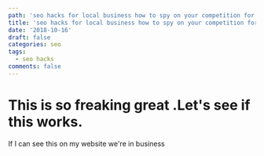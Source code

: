 ```yaml
---
path: 'seo hacks for local business how to spy on your competition for '
title: 'seo hacks for local business how to spy on your competition for '
date: '2018-10-16'
draft: false
categories: seo
tags:
  - seo hacks
comments: false
---
```

# This is so freaking great .Let's see if this works.

If I can see this on my website we're in business
